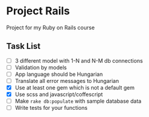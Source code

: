 # Project Rails
Project for my Ruby on Rails  course

## Task List
- [ ] 3 different model with 1-N and N-M db connections
- [ ] Validation by models
- [ ] App language should be Hungarian
- [ ] Translate all error messages to Hungarian
- [x] Use at least one gem which is not a default gem
- [x] Use scss and javascript/coffescript
- [ ] Make `rake db:populate` with sample database data
- [ ] Write tests for your functions